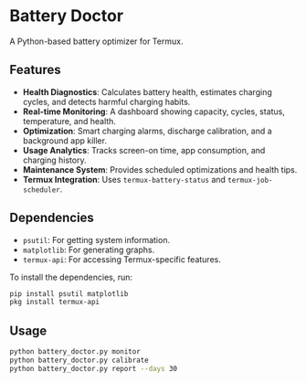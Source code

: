# Battery Doctor

A Python-based battery optimizer for Termux.

## Features

*   **Health Diagnostics**: Calculates battery health, estimates charging cycles, and detects harmful charging habits.
*   **Real-time Monitoring**: A dashboard showing capacity, cycles, status, temperature, and health.
*   **Optimization**: Smart charging alarms, discharge calibration, and a background app killer.
*   **Usage Analytics**: Tracks screen-on time, app consumption, and charging history.
*   **Maintenance System**: Provides scheduled optimizations and health tips.
*   **Termux Integration**: Uses `termux-battery-status` and `termux-job-scheduler`.

## Dependencies

*   `psutil`: For getting system information.
*   `matplotlib`: For generating graphs.
*   `termux-api`: For accessing Termux-specific features.

To install the dependencies, run:

```bash
pip install psutil matplotlib
pkg install termux-api
```

## Usage

```bash
python battery_doctor.py monitor
python battery_doctor.py calibrate
python battery_doctor.py report --days 30
```
